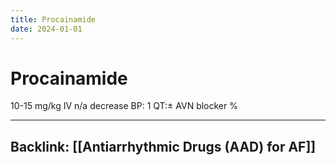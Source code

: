 ```yaml
---
title: Procainamide
date: 2024-01-01
---
```


# Procainamide

10-15 mg/kg IV
n/a
decrease BP: 1 QT:± AVN blocker
%

---

## Backlink: [[Antiarrhythmic Drugs (AAD) for AF]]
